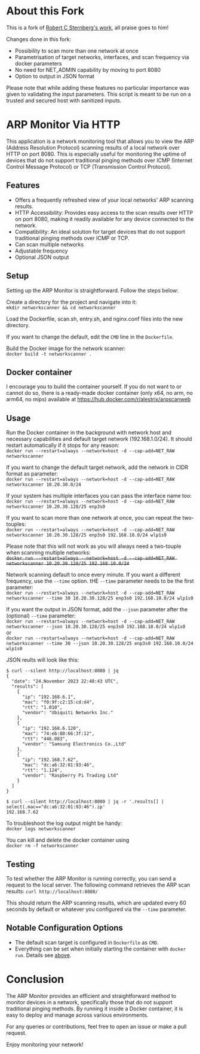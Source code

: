 # About this Fork
This is a fork of [Robert C Sternberg's work](https://github.com/RobertCSternberg/ARPMonitorViaHTTP), all praise goes to him!

Changes done in this fork:
- Possibility to scan more than one network at once
- Parametrisation of target networks, interfaces, and scan frequency via docker parameters
- No need for NET_ADMIN capability by moving to port 8080
- Option to output in JSON format

Please note that while adding these features no particular importance was given to validating the input parameters. This script is meant to be run on a trusted and secured host with sanitized inputs.

# ARP Monitor Via HTTP
This application is a network monitoring tool that allows you to view the ARP (Address Resolution Protocol) scanning results of a local network over HTTP on port 8080. This is especially useful for monitoring the uptime of devices that do not support traditional pinging methods over ICMP (Internet Control Message Protocol) or TCP (Transmission Control Protocol).


## Features
- Offers a frequently refreshed view of your local networks' ARP scanning results.
- HTTP Accessibility: Provides easy access to the scan results over HTTP on port 8080, making it readily available for any device connected to the network.
- Compatibility: An ideal solution for target devices that do not support traditional pinging methods over ICMP or TCP.
- Can scan multiple networks
- Adjustable frequency
- Optional JSON output

## Setup
Setting up the ARP Monitor is straightforward. Follow the steps below:

Create a directory for the project and navigate into it:  
`mkdir networkscanner && cd networkscanner`

Load the Dockerfile, scan.sh, entry.sh, and nginx.conf files into the new directory. 

If you want to change the default, edit the `CMD` line in the `Dockerfile`.

Build the Docker image for the network scanner:  
`docker build -t networkscanner .`

## Docker container
I encourage you to build the container yourself. If you do not want to or cannot do so, there is a ready-made docker container (only x64, no arm, no arm64, no mips) available at https://hub.docker.com/r/alestrix/arpscanweb

## Usage
Run the Docker container in the background with network host and necessary capabilities and default target network (192.168.1.0/24). It should restart automatically if it stops for any reason:  
`docker run --restart=always --network=host -d --cap-add=NET_RAW networkscanner`

If you want to change the default target network, add the network in CIDR format as parameter:  
`docker run --restart=always --network=host -d --cap-add=NET_RAW networkscanner 10.20.30.0/24`

If your system has multiple interfaces you can pass the interface name too:  
`docker run --restart=always --network=host -d --cap-add=NET_RAW networkscanner 10.20.30.128/25 enp3s0`

If you want to scan more than one network at once, you can repeat the two-touples:  
`docker run --restart=always --network=host -d --cap-add=NET_RAW networkscanner 10.20.30.128/25 enp3s0 192.168.10.0/24 wlp1s0`

Please note that this will not work as you will always need a two-touple when scanning multiple networks:  
~~`docker run --restart=always --network=host -d --cap-add=NET_RAW networkscanner 10.20.30.128/25 192.168.10.0/24`~~

Network scanning default to once every minute. If you want a different frequency, use the `--time` option. tHE `--time` parameter needs to be the first parameter:  
`docker run --restart=always --network=host -d --cap-add=NET_RAW networkscanner --time 30 10.20.30.128/25 enp3s0 192.168.10.0/24 wlp1s0`

If you want the output in JSON format, add the `--json` parameter after the (optional) `--time` parameter:  
`docker run --restart=always --network=host -d --cap-add=NET_RAW networkscanner --json 10.20.30.128/25 enp3s0 192.168.10.0/24 wlp1s0`  
or  
`docker run --restart=always --network=host -d --cap-add=NET_RAW networkscanner --time 30 --json 10.20.30.128/25 enp3s0 192.168.10.0/24 wlp1s0`

JSON reults will look like this:
```
$ curl --silent http://localhost:8080 | jq
{
  "date": "24.November 2023 22:40:43 UTC",
  "results": [
    {
      "ip": "192.168.6.1",
      "mac": "f0:9f:c2:15:cd:d4",
      "rtt": "1.010",
      "vendor": "Ubiquiti Networks Inc."
    },
    {
      "ip": "192.168.6.120",
      "mac": "74:eb:80:66:3f:12",
      "rtt": "446.083",
      "vendor": "Samsung Electronics Co.,Ltd"
    },
    {
      "ip": "192.168.7.62",
      "mac": "dc:a6:32:01:93:46",
      "rtt": "1.124",
      "vendor": "Raspberry Pi Trading Ltd"
    }
  ]
}

$ curl --silent http://localhost:8080 | jq -r '.results[] | select(.mac=="dc:a6:32:01:93:46").ip'
192.168.7.62
```

To troubleshoot the log output might be handy:  
`docker logs networkscanner`

You can kill and delete the docker container using  
`docker rm -f networkscanner`

## Testing
To test whether the ARP Monitor is running correctly, you can send a request to the local server. The following command retrieves the ARP scan results:
`curl http://localhost:8080/`

This should return the ARP scanning results, which are updated every 60 seconds by default or whatever you configured via the `--time` parameter.

## Notable Configuration Options
- The default scan target is configured in `Dockerfile` as `CMD`.
- Everything can be set when initially starting the container with `docker run`. Details see [above](#usage).

# Conclusion
The ARP Monitor provides an efficient and straightforward method to monitor devices in a network, specifically those that do not support traditional pinging methods. By running it inside a Docker container, it is easy to deploy and manage across various environments.

For any queries or contributions, feel free to open an issue or make a pull request.

Enjoy monitoring your network!
